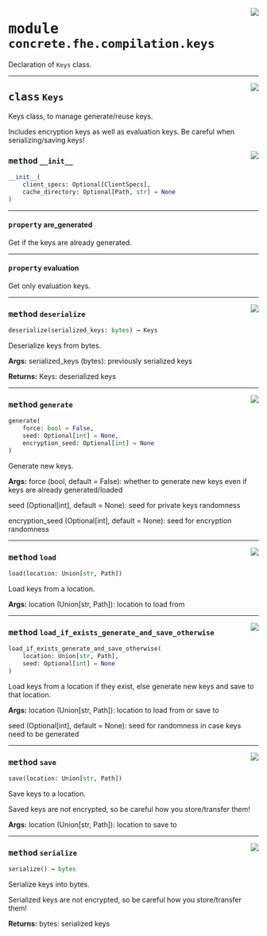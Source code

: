 <!-- markdownlint-disable -->

<a href="../../frontends/concrete-python/concrete/fhe/compilation/keys.py#L0"><img align="right" style="float:right;" src="https://img.shields.io/badge/-source-cccccc?style=flat-square"></a>

# <kbd>module</kbd> `concrete.fhe.compilation.keys`
Declaration of `Keys` class. 



---

<a href="../../frontends/concrete-python/concrete/fhe/compilation/keys.py#L18"><img align="right" style="float:right;" src="https://img.shields.io/badge/-source-cccccc?style=flat-square"></a>

## <kbd>class</kbd> `Keys`
Keys class, to manage generate/reuse keys. 

Includes encryption keys as well as evaluation keys. Be careful when serializing/saving keys! 

<a href="../../frontends/concrete-python/concrete/fhe/compilation/keys.py#L32"><img align="right" style="float:right;" src="https://img.shields.io/badge/-source-cccccc?style=flat-square"></a>

### <kbd>method</kbd> `__init__`

```python
__init__(
    client_specs: Optional[ClientSpecs],
    cache_directory: Optional[Path, str] = None
)
```






---

#### <kbd>property</kbd> are_generated

Get if the keys are already generated. 

---

#### <kbd>property</kbd> evaluation

Get only evaluation keys. 



---

<a href="../../frontends/concrete-python/concrete/fhe/compilation/keys.py#L174"><img align="right" style="float:right;" src="https://img.shields.io/badge/-source-cccccc?style=flat-square"></a>

### <kbd>method</kbd> `deserialize`

```python
deserialize(serialized_keys: bytes) → Keys
```

Deserialize keys from bytes. 



**Args:**
  serialized_keys (bytes):  previously serialized keys 



**Returns:**
  Keys:  deserialized keys 

---

<a href="../../frontends/concrete-python/concrete/fhe/compilation/keys.py#L54"><img align="right" style="float:right;" src="https://img.shields.io/badge/-source-cccccc?style=flat-square"></a>

### <kbd>method</kbd> `generate`

```python
generate(
    force: bool = False,
    seed: Optional[int] = None,
    encryption_seed: Optional[int] = None
)
```

Generate new keys. 



**Args:**
  force (bool, default = False):  whether to generate new keys even if keys are already generated/loaded 

 seed (Optional[int], default = None):  seed for private keys randomness 

 encryption_seed (Optional[int], default = None):  seed for encryption randomness 

---

<a href="../../frontends/concrete-python/concrete/fhe/compilation/keys.py#L105"><img align="right" style="float:right;" src="https://img.shields.io/badge/-source-cccccc?style=flat-square"></a>

### <kbd>method</kbd> `load`

```python
load(location: Union[str, Path])
```

Load keys from a location. 



**Args:**
  location (Union[str, Path]):  location to load from 

---

<a href="../../frontends/concrete-python/concrete/fhe/compilation/keys.py#L131"><img align="right" style="float:right;" src="https://img.shields.io/badge/-source-cccccc?style=flat-square"></a>

### <kbd>method</kbd> `load_if_exists_generate_and_save_otherwise`

```python
load_if_exists_generate_and_save_otherwise(
    location: Union[str, Path],
    seed: Optional[int] = None
)
```

Load keys from a location if they exist, else generate new keys and save to that location. 



**Args:**
  location (Union[str, Path]):  location to load from or save to 

 seed (Optional[int], default = None):  seed for randomness in case keys need to be generated 

---

<a href="../../frontends/concrete-python/concrete/fhe/compilation/keys.py#L85"><img align="right" style="float:right;" src="https://img.shields.io/badge/-source-cccccc?style=flat-square"></a>

### <kbd>method</kbd> `save`

```python
save(location: Union[str, Path])
```

Save keys to a location. 

Saved keys are not encrypted, so be careful how you store/transfer them! 



**Args:**
  location (Union[str, Path]):  location to save to 

---

<a href="../../frontends/concrete-python/concrete/fhe/compilation/keys.py#L156"><img align="right" style="float:right;" src="https://img.shields.io/badge/-source-cccccc?style=flat-square"></a>

### <kbd>method</kbd> `serialize`

```python
serialize() → bytes
```

Serialize keys into bytes. 

Serialized keys are not encrypted, so be careful how you store/transfer them! 



**Returns:**
  bytes:  serialized keys 


